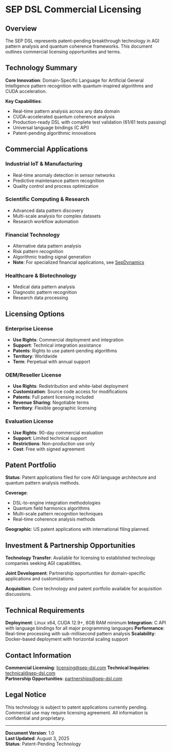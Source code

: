 # SEP DSL Commercial Licensing

## Overview

The SEP DSL represents patent-pending breakthrough technology in AGI pattern analysis and quantum coherence frameworks. This document outlines commercial licensing opportunities and terms.

## Technology Summary

**Core Innovation**: Domain-Specific Language for Artificial General Intelligence pattern recognition with quantum-inspired algorithms and CUDA acceleration.

**Key Capabilities**:
- Real-time pattern analysis across any data domain
- CUDA-accelerated quantum coherence analysis
- Production-ready DSL with complete test validation (61/61 tests passing)
- Universal language bindings (C API)
- Patent-pending algorithmic innovations

## Commercial Applications

### Industrial IoT & Manufacturing
- Real-time anomaly detection in sensor networks
- Predictive maintenance pattern recognition
- Quality control and process optimization

### Scientific Computing & Research
- Advanced data pattern discovery
- Multi-scale analysis for complex datasets
- Research workflow automation

### Financial Technology
- Alternative data pattern analysis
- Risk pattern recognition
- Algorithmic trading signal generation
- **Note**: For specialized financial applications, see [SepDynamics](https://github.com/SepDynamics/sep)

### Healthcare & Biotechnology
- Medical data pattern analysis
- Diagnostic pattern recognition
- Research data processing

## Licensing Options

### Enterprise License
- **Use Rights**: Commercial deployment and integration
- **Support**: Technical integration assistance
- **Patents**: Rights to use patent-pending algorithms
- **Territory**: Worldwide
- **Term**: Perpetual with annual support

### OEM/Reseller License
- **Use Rights**: Redistribution and white-label deployment
- **Customization**: Source code access for modifications
- **Patents**: Full patent licensing included
- **Revenue Sharing**: Negotiable terms
- **Territory**: Flexible geographic licensing

### Evaluation License
- **Use Rights**: 90-day commercial evaluation
- **Support**: Limited technical support
- **Restrictions**: Non-production use only
- **Cost**: Free with signed agreement

## Patent Portfolio

**Status**: Patent applications filed for core AGI language architecture and quantum pattern analysis methods.

**Coverage**: 
- DSL-to-engine integration methodologies
- Quantum field harmonics algorithms
- Multi-scale pattern recognition techniques
- Real-time coherence analysis methods

**Geographic**: US patent applications with international filing planned.

## Investment & Partnership Opportunities

**Technology Transfer**: Available for licensing to established technology companies seeking AGI capabilities.

**Joint Development**: Partnership opportunities for domain-specific applications and customizations.

**Acquisition**: Core technology and patent portfolio available for acquisition discussions.

## Technical Requirements

**Deployment**: Linux x64, CUDA 12.9+, 8GB RAM minimum
**Integration**: C API with language bindings for all major programming languages
**Performance**: Real-time processing with sub-millisecond pattern analysis
**Scalability**: Docker-based deployment with horizontal scaling support

## Contact Information

**Commercial Licensing**: licensing@sep-dsl.com
**Technical Inquiries**: technical@sep-dsl.com  
**Partnership Opportunities**: partnerships@sep-dsl.com

## Legal Notice

This technology is subject to patent applications currently pending. Commercial use may require licensing agreement. All information is confidential and proprietary.

---
**Document Version**: 1.0  
**Last Updated**: August 3, 2025  
**Status**: Patent-Pending Technology
